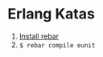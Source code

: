# Erlang Katas

1. [Install rebar](https://github.com/rebar/rebar/wiki/Getting-started)
2. ```$ rebar compile eunit```
